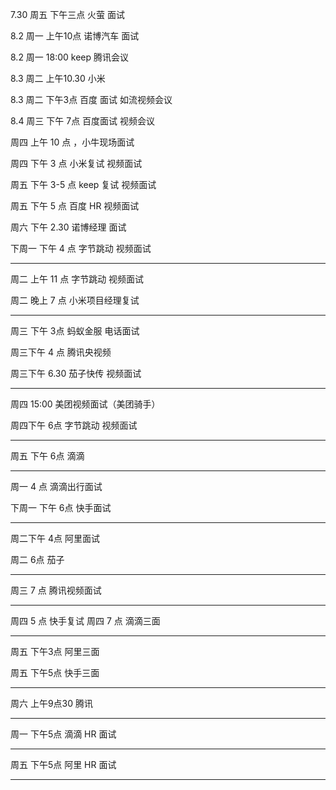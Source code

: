 7.30 周五  下午三点 火萤 面试

8.2  周一  上午10点  诺博汽车 面试

8.2  周一   18:00  keep 腾讯会议

8.3  周二   上午10.30 小米

8.3  周二   下午3点 百度 面试   如流视频会议

8.4  周三   下午 7点 百度面试 视频会议

周四  上午 10 点 ，小牛现场面试

周四 下午 3 点 小米复试   视频面试

周五 下午 3-5 点  keep 复试  视频面试 

周五 下午 5 点 百度 HR 视频面试

周六 下午 2.30 诺博经理 面试 


下周一  下午 4 点  字节跳动  视频面试

-------------------------------------------------------------

周二 上午 11 点 字节跳动 视频面试

周二 晚上 7 点  小米项目经理复试

-------------------------------------------------------------

周三 下午 3点 蚂蚁金服  电话面试

周三下午 4 点  腾讯央视频

周三下午 6.30  茄子快传 视频面试

-------------------------------------------

周四 15:00  美团视频面试（美团骑手）

周四下午 6点   字节跳动 视频面试

---------------------------------

周五 下午 6点 滴滴 

-----------------------------------

周一 4 点 滴滴出行面试

下周一  下午 6点 快手面试

--------------------

周二下午 4点 阿里面试

周二  6点 茄子

--------------------

周三  7 点 腾讯视频面试

----------------------

周四 5 点 快手复试
周四 7 点 滴滴三面

-----------------------------------------

周五 下午3点 阿里三面

周五 下午5点 快手三面

---------------------------------------

周六 上午9点30  腾讯 

-----------------------------------------

周一 下午5点 滴滴 HR 面试 

-----------------------------------

周五 下午5点 阿里 HR 面试

-----------------------------------















